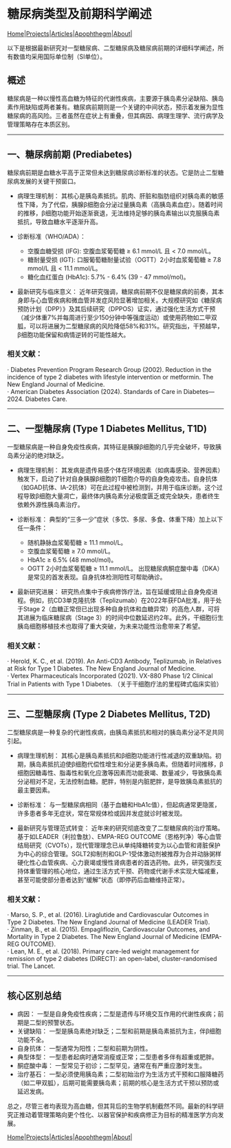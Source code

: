 # 糖尿病类型及前期科学阐述

[Home](/README.md)|[Projects](/projects.md)|[Articles](/articles.md)|[Apophthegm](/apophthegm.md)|[About](/about.md)|

以下是根据最新研究对一型糖尿病、二型糖尿病及糖尿病前期的详细科学阐述，所有数值均采用国际单位制（SI单位）。

## 概述

糖尿病是一种以慢性高血糖为特征的代谢性疾病，主要源于胰岛素分泌缺陷、胰岛素作用缺陷或两者兼有。糖尿病前期则是一个关键的中间状态，预示着发展为显性糖尿病的高风险。三者虽然在症状上有重叠，但其病因、病理生理学、流行病学及管理策略存在本质区别。

---

## 一、糖尿病前期 (Prediabetes)

糖尿病前期是血糖水平高于正常但未达到糖尿病诊断标准的状态。它是防止二型糖尿病发展的关键干预窗口。

- 病理生理机制： 其核心是胰岛素抵抗。肌肉、肝脏和脂肪组织对胰岛素的敏感性下降，为了代偿，胰腺β细胞会分泌过量胰岛素（高胰岛素血症）。随着时间的推移，β细胞功能开始逐渐衰退，无法维持足够的胰岛素输出以克服胰岛素抵抗，导致血糖水平逐渐升高。

- 诊断标准（WHO/ADA）：

  - 空腹血糖受损 (IFG): 空腹血浆葡萄糖 ≥ 6.1 mmol/L 且 < 7.0 mmol/L。    
  - 糖耐量受损 (IGT): 口服葡萄糖耐量试验（OGTT）2小时血浆葡萄糖 ≥ 7.8 mmol/L 且 < 11.1 mmol/L。    
  -  糖化血红蛋白 (HbA1c): 5.7% - 6.4% (39 - 47 mmol/mol)。    

- 最新研究与临床意义： 近年研究强调，糖尿病前期不仅是糖尿病的前奏，其本身即与心血管疾病和微血管并发症风险显著增加相关。大规模研究如《糖尿病预防计划（DPP）》及其后续研究（DPPOS）证实，通过强化生活方式干预（减少体重7%并每周进行至少150分钟中等强度运动）或使用药物如二甲双胍，可以将进展为二型糖尿病的风险降低58%和31%。研究指出，干预越早，β细胞功能保留和病情逆转的可能性越大。

### 相关文献：

· Diabetes Prevention Program Research Group (2002). Reduction in the incidence of type 2 diabetes with lifestyle intervention or metformin. The New England Journal of Medicine.    
· American Diabetes Association (2024). Standards of Care in Diabetes—2024. Diabetes Care.    

---

## 二、一型糖尿病 (Type 1 Diabetes Mellitus, T1D)

一型糖尿病是一种自身免疫性疾病，其特征是胰腺β细胞的几乎完全破坏，导致胰岛素分泌的绝对缺乏。

- 病理生理机制： 其发病是遗传易感个体在环境因素（如病毒感染、营养因素）触发下，启动了针对自身胰腺β细胞的T细胞介导的自身免疫攻击。自身抗体（如GAD抗体、IA-2抗体）可在此过程中被检测到，并用于临床诊断。这个过程导致β细胞大量凋亡，最终体内胰岛素分泌极度匮乏或完全缺失，患者终生依赖外源性胰岛素治疗。

- 诊断标准： 典型的“三多一少”症状（多饮、多尿、多食、体重下降）加上以下任一条件：

  - 随机静脉血浆葡萄糖 ≥ 11.1 mmol/L。    
  - 空腹血浆葡萄糖 ≥ 7.0 mmol/L。    
  - HbA1c ≥ 6.5% (48 mmol/mol)。    
  - OGTT 2小时血浆葡萄糖 ≥ 11.1 mmol/L。 出现糖尿病酮症酸中毒（DKA）是常见的首发表现。自身抗体检测阳性可帮助确诊。    

- 最新研究进展： 研究热点集中于疾病修饰疗法，旨在延缓或阻止自身免疫进程。例如，抗CD3单克隆抗体（Teplizumab）在2022年获FDA批准，用于处于Stage 2（血糖正常但已出现多种自身抗体和血糖异常）的高危人群，可将其进展为临床糖尿病（Stage 3）的时间中位数延迟约2年。此外，干细胞衍生胰岛细胞移植技术也取得了重大突破，为未来功能性治愈带来了希望。

### 相关文献：

· Herold, K. C., et al. (2019). An Anti-CD3 Antibody, Teplizumab, in Relatives at Risk for Type 1 Diabetes. The New England Journal of Medicine.    
· Vertex Pharmaceuticals Incorporated (2021). VX-880 Phase 1/2 Clinical Trial in Patients with Type 1 Diabetes. （关于干细胞疗法的里程碑式临床实验）    

---

## 三、二型糖尿病 (Type 2 Diabetes Mellitus, T2D)

二型糖尿病是一种复杂的代谢性疾病，由胰岛素抵抗和相对的胰岛素分泌不足共同引起。

- 病理生理机制： 其核心是胰岛素抵抗和β细胞功能进行性减退的双重缺陷。初期，胰岛素抵抗迫使β细胞代偿性增生和分泌更多胰岛素。但随着时间推移，β细胞因糖毒性、脂毒性和氧化应激等因素而功能衰竭、数量减少，导致胰岛素分泌相对不足，无法控制血糖。肥胖，特别是内脏肥胖，是导致胰岛素抵抗的最主要因素。

- 诊断标准： 与一型糖尿病相同（基于血糖和HbA1c值），但起病通常更隐匿，许多患者多年无症状，常在常规体检或因并发症就诊时被发现。

- 最新研究与管理范式转变： 近年来的研究彻底改变了二型糖尿病的治疗策略。基于如LEADER（利拉鲁肽）、EMPA-REG OUTCOME（恩格列净）等心血管结局研究（CVOTs），现代管理理念已从单纯降糖转变为以心血管和肾脏保护为中心的综合管理。SGLT2抑制剂和GLP-1受体激动剂被推荐为合并动脉粥样硬化性心血管疾病、心力衰竭或慢性肾病患者的首选药物。此外，研究强烈支持体重管理的核心地位，通过生活方式干预、药物或代谢手术实现大幅减重，甚至可能使部分患者达到“缓解”状态（即停药后血糖维持正常）。

### 相关文献：

· Marso, S. P., et al. (2016). Liraglutide and Cardiovascular Outcomes in Type 2 Diabetes. The New England Journal of Medicine (LEADER Trial).    
· Zinman, B., et al. (2015). Empagliflozin, Cardiovascular Outcomes, and Mortality in Type 2 Diabetes. The New England Journal of Medicine (EMPA-REG OUTCOME).    
· Lean, M. E., et al. (2018). Primary care-led weight management for remission of type 2 diabetes (DiRECT): an open-label, cluster-randomised trial. The Lancet.    

---

## 核心区别总结

- 病因： 一型是自身免疫性疾病；二型是遗传与环境交互作用的代谢性疾病；前期是二型的预警状态。    
- 关键缺陷： 一型是胰岛素绝对缺乏；二型和前期是胰岛素抵抗为主，伴β细胞功能不全。    
- 自身抗体： 一型通常为阳性；二型和前期为阴性。    
- 典型体型： 一型患者起病时通常消瘦或正常；二型患者多伴有超重或肥胖。    
- 酮症酸中毒： 一型常见于初诊；二型罕见，通常在有严重应激时发生。    
- 治疗基石： 一型必须使用胰岛素；二型初始治疗为生活方式干预和口服降糖药（如二甲双胍），后期可能需要胰岛素；前期的核心是生活方式干预以预防或延迟发病。    

总之，尽管三者均表现为高血糖，但其背后的生物学机制截然不同。最新的科学研究正推动着管理策略向更个性化、以器官保护和疾病修正为目标的精准医学方向发展。

[Home](/README.md)|[Projects](/projects.md)|[Articles](/articles.md)|[Apophthegm](/apophthegm.md)|[About](/about.md)|